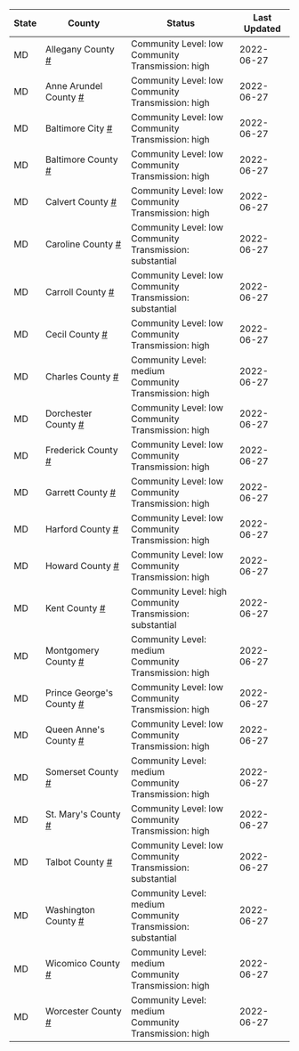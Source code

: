 State | County | Status | Last Updated
--- | --- | --- | --- 
MD | Allegany County <a href="#allegany_county">#</a> | <a name="allegany_county"></a>Community Level: low<br/>Community Transmission: high | 2022-06-27
MD | Anne Arundel County <a href="#anne_arundel_county">#</a> | <a name="anne_arundel_county"></a>Community Level: low<br/>Community Transmission: high | 2022-06-27
MD | Baltimore City <a href="#baltimore_city">#</a> | <a name="baltimore_city"></a>Community Level: low<br/>Community Transmission: high | 2022-06-27
MD | Baltimore County <a href="#baltimore_county">#</a> | <a name="baltimore_county"></a>Community Level: low<br/>Community Transmission: high | 2022-06-27
MD | Calvert County <a href="#calvert_county">#</a> | <a name="calvert_county"></a>Community Level: low<br/>Community Transmission: high | 2022-06-27
MD | Caroline County <a href="#caroline_county">#</a> | <a name="caroline_county"></a>Community Level: low<br/>Community Transmission: substantial | 2022-06-27
MD | Carroll County <a href="#carroll_county">#</a> | <a name="carroll_county"></a>Community Level: low<br/>Community Transmission: substantial | 2022-06-27
MD | Cecil County <a href="#cecil_county">#</a> | <a name="cecil_county"></a>Community Level: low<br/>Community Transmission: high | 2022-06-27
MD | Charles County <a href="#charles_county">#</a> | <a name="charles_county"></a>Community Level: medium<br/>Community Transmission: high | 2022-06-27
MD | Dorchester County <a href="#dorchester_county">#</a> | <a name="dorchester_county"></a>Community Level: low<br/>Community Transmission: high | 2022-06-27
MD | Frederick County <a href="#frederick_county">#</a> | <a name="frederick_county"></a>Community Level: low<br/>Community Transmission: high | 2022-06-27
MD | Garrett County <a href="#garrett_county">#</a> | <a name="garrett_county"></a>Community Level: low<br/>Community Transmission: high | 2022-06-27
MD | Harford County <a href="#harford_county">#</a> | <a name="harford_county"></a>Community Level: low<br/>Community Transmission: high | 2022-06-27
MD | Howard County <a href="#howard_county">#</a> | <a name="howard_county"></a>Community Level: low<br/>Community Transmission: high | 2022-06-27
MD | Kent County <a href="#kent_county">#</a> | <a name="kent_county"></a>Community Level: high<br/>Community Transmission: substantial | 2022-06-27
MD | Montgomery County <a href="#montgomery_county">#</a> | <a name="montgomery_county"></a>Community Level: medium<br/>Community Transmission: high | 2022-06-27
MD | Prince George's County <a href="#prince_george's_county">#</a> | <a name="prince_george's_county"></a>Community Level: low<br/>Community Transmission: high | 2022-06-27
MD | Queen Anne's County <a href="#queen_anne's_county">#</a> | <a name="queen_anne's_county"></a>Community Level: low<br/>Community Transmission: high | 2022-06-27
MD | Somerset County <a href="#somerset_county">#</a> | <a name="somerset_county"></a>Community Level: medium<br/>Community Transmission: high | 2022-06-27
MD | St. Mary's County <a href="#st._mary's_county">#</a> | <a name="st._mary's_county"></a>Community Level: low<br/>Community Transmission: high | 2022-06-27
MD | Talbot County <a href="#talbot_county">#</a> | <a name="talbot_county"></a>Community Level: low<br/>Community Transmission: substantial | 2022-06-27
MD | Washington County <a href="#washington_county">#</a> | <a name="washington_county"></a>Community Level: medium<br/>Community Transmission: substantial | 2022-06-27
MD | Wicomico County <a href="#wicomico_county">#</a> | <a name="wicomico_county"></a>Community Level: medium<br/>Community Transmission: high | 2022-06-27
MD | Worcester County <a href="#worcester_county">#</a> | <a name="worcester_county"></a>Community Level: medium<br/>Community Transmission: high | 2022-06-27
